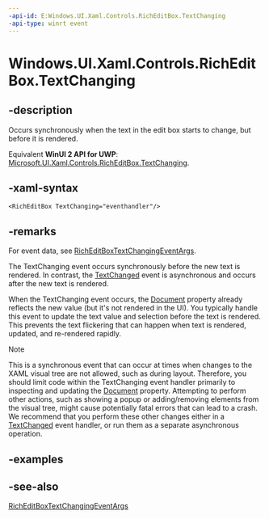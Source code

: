 ```yaml
---
-api-id: E:Windows.UI.Xaml.Controls.RichEditBox.TextChanging
-api-type: winrt event
---
```


<!-- Event syntax
public event Windows.Foundation.TypedEventHandler TextChanging<Windows.UI.Xaml.Controls.RichEditBox,  Windows.UI.Xaml.Controls.RichEditBoxTextChangingEventArgs>
-->

# Windows.UI.Xaml.Controls.RichEditBox.TextChanging

## -description
Occurs synchronously when the text in the edit box starts to change, but before it is rendered.

Equivalent **WinUI 2 API for UWP**: [Microsoft.UI.Xaml.Controls.RichEditBox.TextChanging](/windows/winui/api/microsoft.ui.xaml.controls.richeditbox.textchanging).

## -xaml-syntax
```xaml
<RichEditBox TextChanging="eventhandler"/>
```


## -remarks
For event data, see [RichEditBoxTextChangingEventArgs](richeditboxtextchangingeventargs.md).

The TextChanging event occurs synchronously before the new text is rendered. In contrast, the [TextChanged](richeditbox_textchanged.md) event is asynchronous and occurs after the new text is rendered.

When the TextChanging event occurs, the [Document](richeditbox_document.md) property already reflects the new value (but it's not rendered in the UI). You typically handle this event to update the text value and selection before the text is rendered. This prevents the text flickering that can happen when text is rendered, updated, and re-rendered rapidly.

> [!NOTE]
> This is a synchronous event that can occur at times when changes to the XAML visual tree are not allowed, such as during layout. Therefore, you should limit code within the TextChanging event handler primarily to inspecting and updating the [Document](richeditbox_document.md) property. Attempting to perform other actions, such as showing a popup or adding/removing elements from the visual tree, might cause potentially fatal errors that can lead to a crash. We recommend that you perform these other changes either in a [TextChanged](richeditbox_textchanged.md) event handler, or run them as a separate asynchronous operation.

## -examples

## -see-also
[RichEditBoxTextChangingEventArgs](richeditboxtextchangingeventargs.md)

